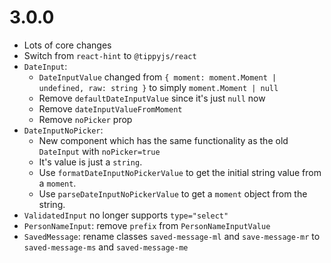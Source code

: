 # 3.0.0

-   Lots of core changes
-   Switch from `react-hint` to `@tippyjs/react`
-   `DateInput`:
    -   `DateInputValue` changed from `{ moment: moment.Moment | undefined, raw: string }` to simply `moment.Moment | null`
    -   Remove `defaultDateInputValue` since it's just `null` now
    -   Remove `dateInputValueFromMoment`
    -   Remove `noPicker` prop
-   `DateInputNoPicker`:
    -   New component which has the same functionality as the old `DateInput` with `noPicker=true`
    -   It's value is just a `string`.
    -   Use `formatDateInputNoPickerValue` to get the initial string value from a `moment`.
    -   Use `parseDateInputNoPickerValue` to get a `moment` object from the string.
-   `ValidatedInput` no longer supports `type="select"`
-   `PersonNameInput`: remove `prefix` from `PersonNameInputValue`
-   `SavedMessage`: rename classes `saved-message-ml` and `save-message-mr` to `saved-message-ms` and `saved-message-me`
